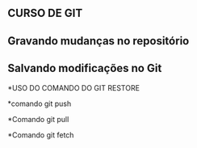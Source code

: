 ## CURSO DE GIT

## Gravando mudanças no repositório

## Salvando modificações no Git

*USO DO COMANDO DO GIT RESTORE

*comando git push

*Comando git pull

*Comando git fetch
